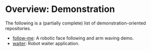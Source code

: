 # Overview: Demonstration

The following is a (partially complete) list of demonstration-oriented repositories.

* [follow-me](https://github.com/roboticslab-uc3m/follow-me): A robotic face following and arm waving demo.
* [waiter](https://github.com/roboticslab-uc3m/waiter): Robot waiter application.



